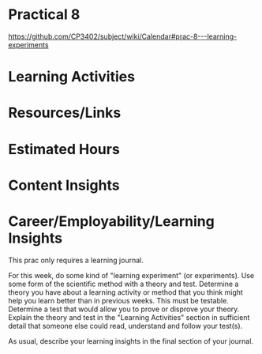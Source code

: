 
# Practical 8
https://github.com/CP3402/subject/wiki/Calendar#prac-8---learning-experiments

# Learning Activities

# Resources/Links

# Estimated Hours

# Content Insights

# Career/Employability/Learning Insights

This prac only requires a learning journal.

For this week, do some kind of "learning experiment" (or experiments). Use some form of the scientific method with a theory and test.
Determine a theory you have about a learning activity or method that you think might help you learn better than in previous weeks. This must be testable.
Determine a test that would allow you to prove or disprove your theory.
Explain the theory and test in the "Learning Activities" section in sufficient detail that someone else could read, understand and follow your test(s).

As usual, describe your learning insights in the final section of your journal.